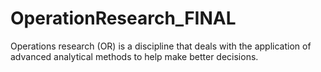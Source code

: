 # OperationResearch_FINAL
Operations research (OR) is a discipline that deals with the application of advanced analytical methods to help make better decisions.
